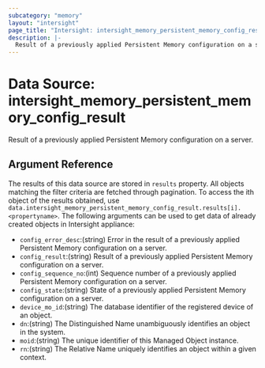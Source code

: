 ```yaml
---
subcategory: "memory"
layout: "intersight"
page_title: "Intersight: intersight_memory_persistent_memory_config_result"
description: |-
  Result of a previously applied Persistent Memory configuration on a server.
---
```


# Data Source: intersight_memory_persistent_memory_config_result
Result of a previously applied Persistent Memory configuration on a server.
## Argument Reference
The results of this data source are stored in `results` property.
All objects matching the filter criteria are fetched through pagination.
To access the ith object of the results obtained, use `data.intersight_memory_persistent_memory_config_result.results[i].<propertyname>`.
The following arguments can be used to get data of already created objects in Intersight appliance:
* `config_error_desc`:(string) Error in the result of a previously applied Persistent Memory configuration on a server. 
* `config_result`:(string) Result of a previously applied Persistent Memory configuration on a server. 
* `config_sequence_no`:(int) Sequence number of a previously applied Persistent Memory configuration on a server. 
* `config_state`:(string) State of a previously applied Persistent Memory configuration on a server. 
* `device_mo_id`:(string) The database identifier of the registered device of an object. 
* `dn`:(string) The Distinguished Name unambiguously identifies an object in the system. 
* `moid`:(string) The unique identifier of this Managed Object instance. 
* `rn`:(string) The Relative Name uniquely identifies an object within a given context. 
 